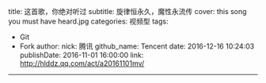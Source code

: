 title: 这首歌，你绝对听过
subtitle: 旋律恒永久，魔性永流传
cover: this song you must have heard.jpg
categories: 视频型
tags:
  - Git
  - Fork
author:
  nick: 腾讯
  github_name: Tencent
date: 2016-12-16 10:24:03
publishDate: 2016-11-01 16:00:00
link: http://hlddz.qq.com/act/a20161101mv/
---

<!-- more -->
